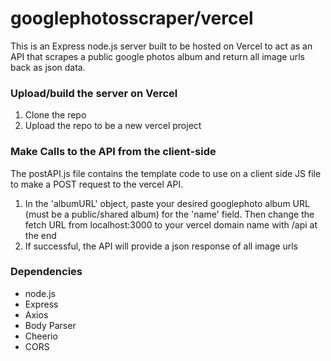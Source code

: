 # googlephotosscraper/vercel
This is an Express node.js server built to be hosted on Vercel to act as an API that scrapes a public google photos album and return all image urls back as json data. 

<h3>Upload/build the server on Vercel</h3>
<ol>
<li>Clone the repo</li>
<li>Upload the repo to be a new vercel project</li>

</ol>
<h3>Make Calls to the API from the client-side</h3>
<p>The postAPI.js file contains the template code to use on a client side JS file to make a POST request to the vercel API.</p>
<ol>
<li>  In the 'albumURL' object, paste your desired googlephoto album URL (must be a public/shared album) for the 'name' field.  Then change the fetch URL from localhost:3000 to your vercel domain name with /api at the end </li>
<li>If successful, the API will provide a json response of all image urls</li>
</ol>

<h3>Dependencies</h3>
<ul>      <li>node.js</li>
        <li>Express</li>
  <li>Axios</li>
    <li>Body Parser</li>
    <li>Cheerio</li>
    <li>CORS</li>

  </ul>
